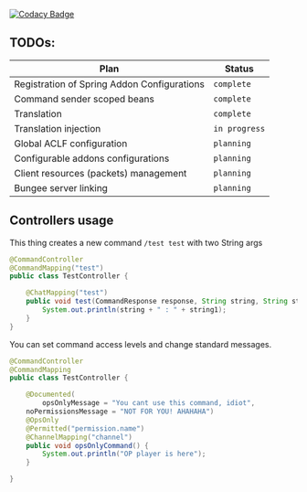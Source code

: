 [![Codacy Badge](https://api.codacy.com/project/badge/Grade/39247c49b08841528a5ee61f41642fc5)](https://www.codacy.com/app/mayakplay/ACLF-Bukkit?utm_source=github.com&amp;utm_medium=referral&amp;utm_content=mayakplay/ACLF-Bukkit&amp;utm_campaign=Badge_Grade)

## TODOs:
| Plan  | Status  |
| ------------ | ------------ |
|Registration of Spring Addon Configurations|`complete`|
|Command sender scoped beans|`complete`|
|Translation|`complete`|
|Translation injection|`in progress`|
|Global ACLF configuration|`planning`|
|Configurable addons configurations|`planning`|
|Client resources (packets) management|`planning`|
|Bungee server linking|`planning`|

## Controllers usage

This thing creates a new command `/test test` with two String args

```java
@CommandController
@CommandMapping("test")
public class TestController {

    @ChatMapping("test")
    public void test(CommandResponse response, String string, String string1) {
        System.out.println(string + " : " + string1);
    }
}
```

You can set command access levels and change standard messages.

```java
@CommandController
@CommandMapping
public class TestController {

    @Documented(
        opsOnlyMessage = "You cant use this command, idiot",
	noPermissionsMessage = "NOT FOR YOU! AHAHAHA")
    @OpsOnly
    @Permitted("permission.name")
    @ChannelMapping("channel")
    public void opsOnlyCommand() {
        System.out.println("OP player is here");
    }

}
```
